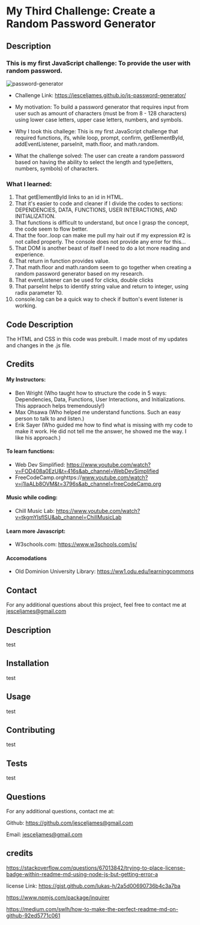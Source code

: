 # My Third Challenge: Create a Random Password Generator

## Description

### This is my first JavaScript challenge: To provide the user with random password. 
![password-generator](https://github.com/JescelJames/js-password-generator/assets/105643185/d3ec2426-1ec9-4366-a7d6-d43468e68510)


- Challenge Link: https://jesceljames.github.io/js-password-generator/

- My motivation:  To build a password generator that requires input from user such as amount of characters (must be from 8 - 128 characters) using lower case letters, upper case letters, numbers, and symbols. 
- Why I took this challege: This is my first JavaScript challenge that required functions, ifs, while loop, prompt, confirm, getElementById, addEventListener, parseInit, math.floor, and math.random.
- What the challenge solved:  The user can create a random password based on having the ability to select the length and type(letters, numbers, symbols) of characters.


### What I learned:  

1. That getElementById links to an id in HTML.
2. That it's easier to code and cleaner if I divide the codes to sections: DEPENDENCIES, DATA, FUNCTIONS, USER INTERACTIONS, AND INITIALIZATION. 
3. That functions is difficult to understand, but once I grasp the concept, the code seem to flow better.
4. That the foor..loop can make me pull my hair out if my expression #2 is not called properly.  The console does not provide any error for this...
5. That DOM is another beast of itself I need to do a lot more reading and experience.  
6. That return in function provides value.
7. That math.floor and math.random seem to go together when creating a random password generator based on my research.
8. That eventListener can be used for clicks, double clicks
9. That parseInt helps to identify string value and return to integer, using radix parameter 10. 
10. console.log can be a quick way to check if button's event listener is working.


## Code Description

The HTML and CSS in this code was prebuilt.  I made most of my updates and changes in the .js file. 


## Credits

#### My Instructors:
- Ben Wright (Who taught how to structure the code in 5 ways: Dependencies, Data, Functions, User Interactions, and Initializations.  This appraoch helps tremendously!)
- Max Ohsawa (Who helped me understand functions. Such an easy person to talk to and listen.)
- Erik Sayer (Who guided me how to find what is missing with my code to make it work. He did not tell me the answer, he showed me the way.  I like his approach.)


#### To learn functions: 
- Web Dev Simplified:  https://www.youtube.com/watch?v=FOD408a0EzU&t=416s&ab_channel=WebDevSimplified
- FreeCodeCamp.orghttps://www.youtube.com/watch?v=j1laALb8OVM&t=3796s&ab_channel=freeCodeCamp.org


#### Music while coding:
- Chill Music Lab:  https://www.youtube.com/watch?v=tkgmYIsflSU&ab_channel=ChillMusicLab


#### Learn more Javascript:
- W3schools.com:  https://www.w3schools.com/js/


#### Accomodations
- Old Dominion University Library:  https://ww1.odu.edu/learningcommons



## Contact
For any additional questions about this project, feel free to contact me at jesceljames@gmail.com






## Description                          
test           
           
## Installation
test
           
## Usage
test

## Contributing 
test  

## Tests 
test

## Questions
For any additional questions, contact me at: 

 Github: https://github.com/jesceljames@gmail.com 

 Email: jesceljames@gmail.com

## credits

https://stackoverflow.com/questions/67013842/trying-to-place-license-badge-within-readme-md-using-node-js-but-getting-error-a

license Link: https://gist.github.com/lukas-h/2a5d00690736b4c3a7ba

https://www.npmjs.com/package/inquirer

https://medium.com/swlh/how-to-make-the-perfect-readme-md-on-github-92ed5771c061